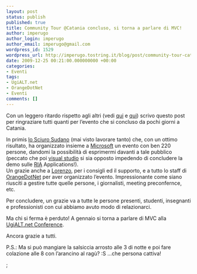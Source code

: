 ```yaml
---
layout: post
status: publish
published: true
title: Community Tour @Catania concluso, si torna a parlare di MVC!
author: imperugo
author_login: imperugo
author_email: imperugo@gmail.com
wordpress_id: 1529
wordpress_url: http://imperugo.tostring.it/blog/post/community-tour-catania-concluso-si-torna-a-parlare-di-mvc/
date: 2009-12-25 00:21:00.000000000 +00:00
categories:
- Eventi
tags:
- UgiALT.net
- OrangeDotNet
- Eventi
comments: []
---
```

<p>Con un leggero ritardo rispetto agli altri (vedi <a title="Community Tour in Sicilia a quota 220" href="http://blogs.ugidotnet.org/janky/archive/2009/12/21/community-tour-in-sicilia-a-quota-220.aspx" rel="nofollow" target="_blank">qui</a> e <a title="Community Tour: il giorno dopo" href="http://lauralamanna.blogspot.com/2009/12/community-tour-il-giorno-dopo.html" rel="nofollow" target="_blank">qui</a>) scrivo questo post per ringraziare tutti quanti per l’evento che si concluso da pochi giorni a Catania. </p>  <p>In primis <a href="http://blogs.ugidotnet.org/janky">lo Sciuro Sudano</a> (mai visto lavorare tanto) che, con un ottimo risultato, ha organizzato insieme a <a href="http://www.microsoft.com/">Microsoft</a> un evento con ben 220 persone, dandomi la possibilità di esprimermi davanti a tale pubblico (peccato che poi <a title="Search Visual Studio" href="http://imperugo.tostring.it/blog/search?q=Visual+Studio&amp;searchButton=Go" target="_blank">visual studio</a> si sia opposto impedendo di concludere la demo sulle <a title="Rich Internet Application" href="http://it.wikipedia.org/wiki/Rich_Internet_application" rel="nofollow" target="_blank">RIA</a> Applications!).     <br />Un grazie anche a <a href="http://www.geniodelmale.info/">Lorenzo</a>, per i consigli ed il supporto, e a tutto lo staff di <a href="http://www.orangedotnet.org/">OrangeDotNet</a> per aver organizzato l’evento. Impressionante come siano riusciti a gestire tutte quelle persone, i giornalisti, meeting preconfernce,&#160; etc.</p>  <p>Per concludere, un grazie va a tutte le persone presenti, studenti, insegnanti e professionisti con cui abbiamo avuto modo di relazionarci.</p>  <p>Ma chi si ferma è perduto! A gennaio si torna a parlare di MVC alla <a title="V UgiALT.net Conference" href="http://ugialt.net/V%20UgiALT.net%20Conference.ashx" rel="nofollow" target="_blank">UgiALT.net Conference</a>.</p>  <p>Ancora grazie a tutti.</p>  <p>P.S.: Ma si può mangiare la salsiccia arrosto alle 3 di notte e poi fare colazione alle 8 con l’arancino al ragù? :S …che persona cattiva! </p>  ;
